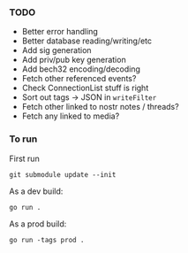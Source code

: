 ### TODO
- Better error handling
- Better database reading/writing/etc
- Add sig generation
- Add priv/pub key generation
- Add bech32 encoding/decoding
- Fetch other referenced events?
- Check ConnectionList stuff is right
- Sort out tags -> JSON in `writeFilter`
- Fetch other linked to nostr notes / threads?
- Fetch any linked to media?

### To run

First run
```
git submodule update --init
```

As a dev build:
```
go run .
```

As a prod build:
```
go run -tags prod .
```

